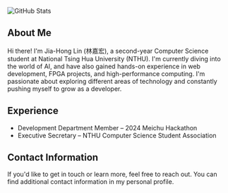 ![GitHub Stats](https://github-readme-stats.vercel.app/api?username=GaGa55555LaLa&show_icons=true&theme=github_dark&hide_rank=true)

## About Me
Hi there! I'm Jia-Hong Lin (林嘉宏), a second-year Computer Science student at National Tsing Hua University (NTHU). I'm currently diving into the world of AI, and have also gained hands-on experience in web development, FPGA projects, and high-performance computing. I'm passionate about exploring different areas of technology and constantly pushing myself to grow as a developer.

## Experience
* Development Department Member – 2024 Meichu Hackathon
* Executive Secretary – NTHU Computer Science Student Association

## Contact Information
If you'd like to get in touch or learn more, feel free to reach out. You can find additional contact information in my personal profile.
